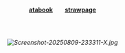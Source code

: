 ##### <p align="center">
#### <p align="center">[atabook](https://valkyrie.atabook.org)　　[strawpage](https://specialdefenseunit.straw.page)


  　
###### <p align="center"> ![Screenshot-20250809-233311-X.jpg](https://i.postimg.cc/fyYrRvpP/Screenshot-20250809-233311-X.jpg)
